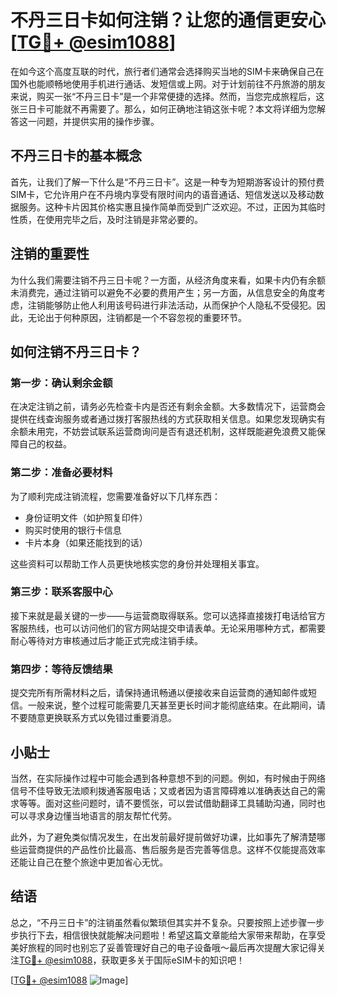 # 不丹三日卡如何注销？让您的通信更安心[[TG💪+ @esim1088](https://t.me/s/esim1088)]

在如今这个高度互联的时代，旅行者们通常会选择购买当地的SIM卡来确保自己在国外也能顺畅地使用手机进行通话、发短信或上网。对于计划前往不丹旅游的朋友来说，购买一张“不丹三日卡”是一个非常便捷的选择。然而，当您完成旅程后，这张三日卡可能就不再需要了。那么，如何正确地注销这张卡呢？本文将详细为您解答这一问题，并提供实用的操作步骤。

## 不丹三日卡的基本概念

首先，让我们了解一下什么是“不丹三日卡”。这是一种专为短期游客设计的预付费SIM卡，它允许用户在不丹境内享受有限时间内的语音通话、短信发送以及移动数据服务。这种卡片因其价格实惠且操作简单而受到广泛欢迎。不过，正因为其临时性质，在使用完毕之后，及时注销是非常必要的。

## 注销的重要性

为什么我们需要注销不丹三日卡呢？一方面，从经济角度来看，如果卡内仍有余额未消费完，通过注销可以避免不必要的费用产生；另一方面，从信息安全的角度考虑，注销能够防止他人利用该号码进行非法活动，从而保护个人隐私不受侵犯。因此，无论出于何种原因，注销都是一个不容忽视的重要环节。

## 如何注销不丹三日卡？

### 第一步：确认剩余金额

在决定注销之前，请务必先检查卡内是否还有剩余金额。大多数情况下，运营商会提供在线查询服务或者通过拨打客服热线的方式获取相关信息。如果您发现确实有余额未用完，不妨尝试联系运营商询问是否有退还机制，这样既能避免浪费又能保障自己的权益。

### 第二步：准备必要材料

为了顺利完成注销流程，您需要准备好以下几样东西：
- 身份证明文件（如护照复印件）
- 购买时使用的银行卡信息
- 卡片本身（如果还能找到的话）

这些资料可以帮助工作人员更快地核实您的身份并处理相关事宜。

### 第三步：联系客服中心

接下来就是最关键的一步——与运营商取得联系。您可以选择直接拨打电话给官方客服热线，也可以访问他们的官方网站提交申请表单。无论采用哪种方式，都需要耐心等待对方审核通过后才能正式完成注销手续。

### 第四步：等待反馈结果

提交完所有所需材料之后，请保持通讯畅通以便接收来自运营商的通知邮件或短信。一般来说，整个过程可能需要几天甚至更长时间才能彻底结束。在此期间，请不要随意更换联系方式以免错过重要消息。

## 小贴士

当然，在实际操作过程中可能会遇到各种意想不到的问题。例如，有时候由于网络信号不佳导致无法顺利拨通客服电话；又或者因为语言障碍难以准确表达自己的需求等等。面对这些问题时，请不要慌张，可以尝试借助翻译工具辅助沟通，同时也可以寻求身边懂当地语言的朋友帮忙代劳。

此外，为了避免类似情况发生，在出发前最好提前做好功课，比如事先了解清楚哪些运营商提供的产品性价比最高、售后服务是否完善等信息。这样不仅能提高效率还能让自己在整个旅途中更加省心无忧。

## 结语

总之，“不丹三日卡”的注销虽然看似繁琐但其实并不复杂。只要按照上述步骤一步步执行下去，相信很快就能解决问题啦！希望这篇文章能给大家带来帮助，在享受美好旅程的同时也别忘了妥善管理好自己的电子设备哦～最后再次提醒大家记得关注[TG💪+ @esim1088](https://t.me/s/esim1088)，获取更多关于国际eSIM卡的知识吧！

[[TG💪+ @esim1088](https://t.me/s/esim1088) ![Image](https://i.postimg.cc/4NQfJmqS/Snipaste-2025-05-13-00-14-12.png)]